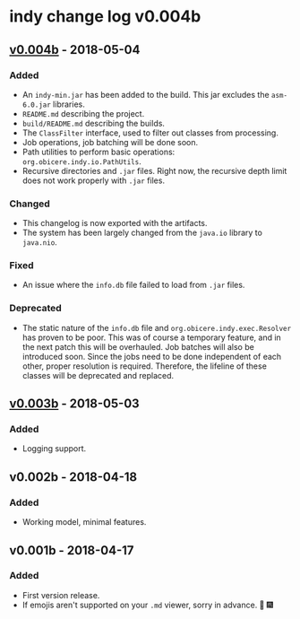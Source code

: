 # indy change log v0.004b

## [v0.004b] - 2018-05-04
### Added
- An `indy-min.jar` has been added to the build. 
This jar excludes the `asm-6.0.jar` libraries.
- `README.md` describing the project.
- `build/README.md` describing the builds.
- The `ClassFilter` interface, used to filter out classes from processing.
- Job operations, job batching will be done soon.
- Path utilities to perform basic operations: `org.obicere.indy.io.PathUtils`.
- Recursive directories and `.jar` files. 
Right now, the recursive depth limit does not work properly with `.jar` files. 

### Changed
- This changelog is now exported with the artifacts.
- The system has been largely changed from the `java.io` library to `java.nio`.

### Fixed
- An issue where the `info.db` file failed to load from `.jar` files. 

### Deprecated
- The static nature of the `info.db` file and `org.obicere.indy.exec.Resolver` has proven to be poor.
This was of course a temporary feature, and in the next patch this will be overhauled. 
Job batches will also be introduced soon. 
Since the jobs need to be done independent of each other, proper resolution is required.
Therefore, the lifeline of these classes will be deprecated and replaced. 

## [v0.003b] - 2018-05-03
### Added 
- Logging support.

## v0.002b - 2018-04-18
### Added
- Working model, minimal features.

## v0.001b - 2018-04-17
### Added
- First version release.
- If emojis aren't supported on your `.md` viewer, sorry in advance. :tada: :fireworks:

## 
### 

[v0.004b]: https://github.com/Obicere/indy/releases/tag/v0.004b
[v0.003b]: https://github.com/Obicere/indy/releases/tag/v0.003b
